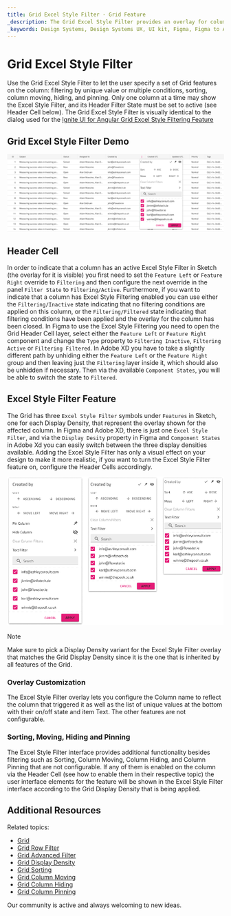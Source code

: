 ```yaml
---
title: Grid Excel Style Filter - Grid Feature
_description: The Grid Excel Style Filter provides an overlay for column manipulations such as sorting, filtering, column moving, hiding, and pinning.
_keywords: Design Systems, Design Systems UX, UI kit, Figma, Figma to Angular, Export code from Figma, Figma to HTML, Figma UI kits, Sketch, Ignite UI for Angular, Sketch to Angular, Angular, Angular Design System, Export code from Sketch, Design Kits for Angular, Sketch HTML, Sketch to HTML, Sketch UI kits, Adobe XD, Adobe XD to Angular, Export code from Adobe XD, Adobe XD to HTML, Adobe XD UI kits
---
```


# Grid Excel Style Filter

Use the Grid Excel Style Filter to let the user specify a set of Grid features on the column: filtering by unique value or multiple conditions, sorting, column moving, hiding, and pinning. Only one column at a time may show the Excel Style Filter, and its Header Filter State must be set to active (see Header Cell below). The Grid Excel Style Filter is visually identical to the dialog used for the [Ignite UI for Angular Grid Excel Style Filtering Feature](https://www.infragistics.com/products/ignite-ui-angular/angular/components/grid/excel_style_filtering.html)

## Grid Excel Style Filter Demo

<img class="responsive-img" src="../images/grid_excel_style_filter_demo.png" srcset="../images/grid_excel_style_filter_demo@2x.png 2x" />

## Header Cell

In order to indicate that a column has an active Excel Style Filter in Sketch (the overlay for it is visible) you first need to set the `Feature Left` or `Feature Right` override to `Filtering` and then configure the next override in the panel `Filter State` to `Filtering/Active`. Furthermore, if you want to indicate that a column has Excel Style Filtering enabled you can use either the `Filtering/Inactive` state indicating that no filtering conditions are applied on this column, or the `Filtering/Filtered` state indicating that filtering conditions have been applied and the overlay for the column has been closed. In Figma to use the Excel Style Filtering you need to open the Grid Header Cell layer, select either the `Feature Left` or `Feature Right` component and change the `Type` property to `Filtering Inactive`, `Filtering Active` or `Filtering Filtered`. In Adobe XD you have to take a slightly different path by unhiding either the `Feature Left` or the `Feature Right` group and then leaving just the `Filtering` layer inside it, which should also be unhidden if necessary. Then via the available `Component States`, you will be able to switch the state to `Filtered`.

## Excel Style Filter Feature

The Grid has three `Excel Style Filter` symbols under `Features` in Sketch, one for each Display Density, that represent the overlay shown for the affected column. In Figma and Adobe XD, there is just one `Excel Style Filter`, and via the `Display Desity` property in Figma and `Component States` in Adobe Xd you can easily switch between the three display densities available. Adding the Excel Style Filter has only a visual effect on your design to make it more realistic, if you want to turn the Excel Style Filter feature on, configure the Header Cells accordingly.

<img class="responsive-img" src="../images/grid_excel_style_filter_densities.png" srcset="../images/grid_excel_style_filter_densities@2x.png 2x" />

> [!Note]
> Make sure to pick a Display Density variant for the Excel Style Filter overlay that matches the Grid Display Density since it is the one that is inherited by all features of the Grid.

### Overlay Customization

The Excel Style Filter overlay lets you configure the Column name to reflect the column that triggered it as well as the list of unique values at the bottom with their on/off state and item Text. The other features are not configurable.

### Sorting, Moving, Hiding and Pinning

The Excel Style Filter interface provides additional functionality besides filtering such as Sorting, Column Moving, Column Hiding, and Column Pinning that are not configurable. If any of them is enabled on the column via the Header Cell (see how to enable them in their respective topic) the user interface elements for the feature will be shown in the Excel Style Filter interface according to the Grid Display Density that is being applied.

## Additional Resources

Related topics:

- [Grid](grid.md)
- [Grid Row Filter](grid-row-filter.md)
- [Grid Advanced Filter](grid-advanced-filter.md)
- [Grid Display Density](grid-display-density.md)
- [Grid Sorting](grid-sorting.md)
- [Grid Column Moving](grid-column-moving.md)
- [Grid Column Hiding](grid-column-hiding.md)
- [Grid Column Pinning](grid-column-pinning.md)
  <div class="divider--half"></div>

Our community is active and always welcoming to new ideas.
